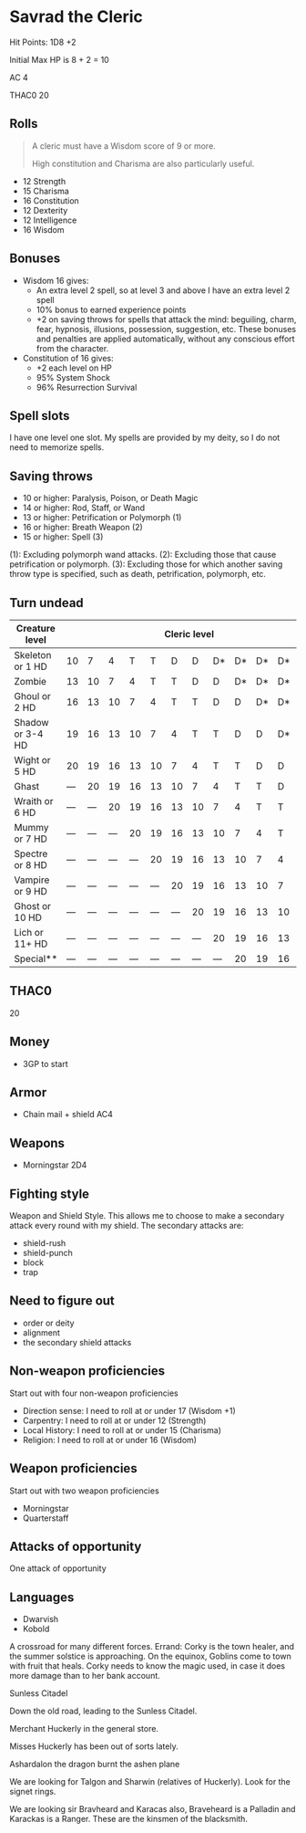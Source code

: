 # Savrad the Cleric

Hit Points: 1D8 +2

Initial Max HP is 8 + 2 = 10

AC 4

THAC0 20

## Rolls

> A cleric must have a Wisdom score of 9 or more.
>
> High constitution and Charisma are also particularly useful.

- 12 Strength
- 15 Charisma
- 16 Constitution
- 12 Dexterity
- 12 Intelligence
- 16 Wisdom

## Bonuses

- Wisdom 16 gives:
  - An extra level 2 spell, so at level 3 and above I have an extra level 2 spell
  - 10% bonus to earned experience points
  - +2 on saving throws for spells that attack the mind: beguiling, charm, fear, hypnosis, illusions, possession, suggestion, etc. These bonuses and penalties are applied automatically, without any conscious effort from the character.
- Constitution of 16 gives:
  - +2 each level on HP
  - 95% System Shock
  - 96% Resurrection Survival

## Spell slots

I have one level one slot. My spells are provided by my deity, so I do not need to memorize spells.

## Saving throws

- 10 or higher: Paralysis, Poison, or Death Magic
- 14 or higher: Rod, Staff, or Wand
- 13 or higher: Petrification or Polymorph (1)
- 16 or higher: Breath Weapon (2)
- 15 or higher: Spell (3)

(1): Excluding polymorph wand attacks.
(2): Excluding those that cause petrification or polymorph.
(3): Excluding those for which another saving throw type is specified, such as death, petrification, polymorph, etc.

## Turn undead

<table>
<thead>
<tr>
<th>Creature level</th>
<th colspan="12">Cleric level</th>
</tr>
</thead>
<tbody><tr>
<td>Skeleton or 1 HD</td>
<td>10</td>
<td>7</td>
<td>4</td>
<td>T</td>
<td>T</td>
<td>D</td>
<td>D</td>
<td>D*</td>
<td>D*</td>
<td>D*</td>
<td>D*</td>
<td>D*</td>
</tr>
<tr>
<td>Zombie</td>
<td>13</td>
<td>10</td>
<td>7</td>
<td>4</td>
<td>T</td>
<td>T</td>
<td>D</td>
<td>D</td>
<td>D*</td>
<td>D*</td>
<td>D*</td>
<td>D*</td>
</tr>
<tr>
<td>Ghoul or 2 HD</td>
<td>16</td>
<td>13</td>
<td>10</td>
<td>7</td>
<td>4</td>
<td>T</td>
<td>T</td>
<td>D</td>
<td>D</td>
<td>D*</td>
<td>D*</td>
<td>D*</td>
</tr>
<tr>
<td>Shadow or 3-4 HD</td>
<td>19</td>
<td>16</td>
<td>13</td>
<td>10</td>
<td>7</td>
<td>4</td>
<td>T</td>
<td>T</td>
<td>D</td>
<td>D</td>
<td>D*</td>
<td>D*</td>
</tr>
<tr>
<td>Wight or 5 HD</td>
<td>20</td>
<td>19</td>
<td>16</td>
<td>13</td>
<td>10</td>
<td>7</td>
<td>4</td>
<td>T</td>
<td>T</td>
<td>D</td>
<td>D</td>
<td>D*</td>
</tr>
<tr>
<td>Ghast</td>
<td>—</td>
<td>20</td>
<td>19</td>
<td>16</td>
<td>13</td>
<td>10</td>
<td>7</td>
<td>4</td>
<td>T</td>
<td>T</td>
<td>D</td>
<td>D</td>
</tr>
<tr>
<td>Wraith or 6 HD</td>
<td>—</td>
<td>—</td>
<td>20</td>
<td>19</td>
<td>16</td>
<td>13</td>
<td>10</td>
<td>7</td>
<td>4</td>
<td>T</td>
<td>T</td>
<td>D</td>
</tr>
<tr>
<td>Mummy or 7 HD</td>
<td>—</td>
<td>—</td>
<td>—</td>
<td>20</td>
<td>19</td>
<td>16</td>
<td>13</td>
<td>10</td>
<td>7</td>
<td>4</td>
<td>T</td>
<td>T</td>
</tr>
<tr>
<td>Spectre or 8 HD</td>
<td>—</td>
<td>—</td>
<td>—</td>
<td>—</td>
<td>20</td>
<td>19</td>
<td>16</td>
<td>13</td>
<td>10</td>
<td>7</td>
<td>4</td>
<td>T</td>
</tr>
<tr>
<td>Vampire or 9 HD</td>
<td>—</td>
<td>—</td>
<td>—</td>
<td>—</td>
<td>—</td>
<td>20</td>
<td>19</td>
<td>16</td>
<td>13</td>
<td>10</td>
<td>7</td>
<td>4</td>
</tr>
<tr>
<td>Ghost or 10 HD</td>
<td>—</td>
<td>—</td>
<td>—</td>
<td>—</td>
<td>—</td>
<td>—</td>
<td>20</td>
<td>19</td>
<td>16</td>
<td>13</td>
<td>10</td>
<td>7</td>
</tr>
<tr>
<td>Lich or 11+ HD</td>
<td>—</td>
<td>—</td>
<td>—</td>
<td>—</td>
<td>—</td>
<td>—</td>
<td>—</td>
<td>20</td>
<td>19</td>
<td>16</td>
<td>13</td>
<td>10</td>
</tr>
<tr>
<td>Special**</td>
<td>—</td>
<td>—</td>
<td>—</td>
<td>—</td>
<td>—</td>
<td>—</td>
<td>—</td>
<td>—</td>
<td>20</td>
<td>19</td>
<td>16</td>
<td>13</td>
</tr>
</tbody></table>

## THAC0

20

## Money

- 3GP to start

## Armor

- Chain mail + shield AC4

## Weapons

- Morningstar 2D4

## Fighting style

Weapon and Shield Style. This allows me to choose to make a secondary attack every round with my shield. The secondary attacks are:

- shield-rush
- shield-punch
- block
- trap

## Need to figure out

- order or deity
- alignment
- the secondary shield attacks


## Non-weapon proficiencies

Start out with four non-weapon proficiencies

- Direction sense: I need to roll at or under 17 (Wisdom +1)
- Carpentry: I need to roll at or under 12 (Strength)
- Local History: I need to roll at or under 15 (Charisma)
- Religion: I need to roll at or under 16 (Wisdom)

## Weapon proficiencies

Start out with two weapon proficiencies

- Morningstar
- Quarterstaff

## Attacks of opportunity

One attack of opportunity

## Languages

- Dwarvish
- Kobold


A crossroad for many different forces. Errand: Corky is the town healer, and the summer solstice is approaching. On the equinox, Goblins come to town with fruit that heals. Corky needs to know the magic used, in case it does more damage than to her bank account.


Sunless Citadel

Down the old road, leading to the Sunless Citadel.

Merchant Huckerly in the general store.

Misses Huckerly has been out of sorts lately. 


Ashardalon the dragon burnt the ashen plane

We are looking for Talgon and Sharwin (relatives of Huckerly). Look for the signet rings.


We are looking sir Bravheard and Karacas also, Braveheard is a Palladin and Karackas is a Ranger. These are the kinsmen of the blacksmith.


